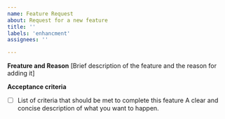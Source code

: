 ```yaml
---
name: Feature Request
about: Request for a new feature
title: ''
labels: 'enhancment'
assignees: ''

---
```


**Freature and Reason**
[Brief description of the feature and the reason for adding it]

**Acceptance criteria**
- [ ] List of criteria that should be met to complete this feature
A clear and concise description of what you want to happen.
